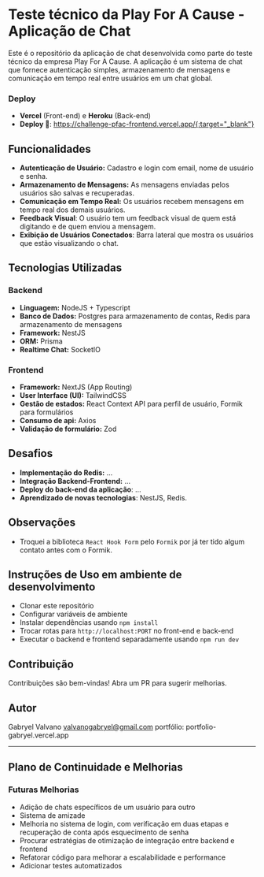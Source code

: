 # Teste técnico da Play For A Cause - Aplicação de Chat

Este é o repositório da aplicação de chat desenvolvida como parte do teste técnico da empresa Play For A Cause. A aplicação é um sistema de chat que fornece autenticação simples, armazenamento de mensagens e comunicação em tempo real entre usuários em um chat global.

### Deploy
- **Vercel** (Front-end) e **Heroku** (Back-end)
- **Deploy 🚀**: https://challenge-pfac-frontend.vercel.app/{:target="_blank"}

## Funcionalidades
- **Autenticação de Usuário:** Cadastro e login com email, nome de usuário e senha.
- **Armazenamento de Mensagens:** As mensagens enviadas pelos usuários são salvas e recuperadas.
- **Comunicação em Tempo Real:** Os usuários recebem mensagens em tempo real dos demais usuários.
- **Feedback Visual**: O usuário tem um feedback visual de quem está digitando e de quem enviou a mensagem.
- **Exibição de Usuários Conectados**: Barra lateral que mostra os usuários que estão visualizando o chat.

## Tecnologias Utilizadas

### Backend
- **Linguagem:** NodeJS + Typescript
- **Banco de Dados:** Postgres para armazenamento de contas, Redis para armazenamento de mensagens
- **Framework:** NestJS
- **ORM:** Prisma
- **Realtime Chat:** SocketIO

### Frontend
- **Framework:** NextJS (App Routing)
- **User Interface (UI):** TailwindCSS
- **Gestão de estados:** React Context API para perfil de usuário, Formik para formulários
- **Consumo de api:** Axios
- **Validação de formulário:** Zod

## Desafios
- **Implementação do Redis:** ...
- **Integração Backend-Frontend:** ...
- **Deploy do back-end da aplicação**: ...
- **Aprendizado de novas tecnologias**: NestJS, Redis.

## Observações
- Troquei a biblioteca `React Hook Form` pelo `Formik` por já ter tido algum contato antes com o Formik.

## Instruções de Uso em ambiente de desenvolvimento
- Clonar este repositório
- Configurar variáveis de ambiente
- Instalar dependências usando `npm install`
- Trocar rotas para `http://localhost:PORT` no front-end e back-end
- Executar o backend e frontend separadamente usando `npm run dev`

## Contribuição
Contribuições são bem-vindas! Abra um PR para sugerir melhorias.

## Autor
Gabryel Valvano
valvanogabryel@gmail.com
portfólio: portfolio-gabryel.vercel.app

---

## Plano de Continuidade e Melhorias


### Futuras Melhorias
- Adição de chats específicos de um usuário para outro
- Sistema de amizade
- Melhoria no sistema de login, com verificação em duas etapas e recuperação de conta após esquecimento de senha   
- Procurar estratégias de otimização de integração entre backend e frontend
- Refatorar código para melhorar a escalabilidade e performance
- Adicionar testes automatizados
